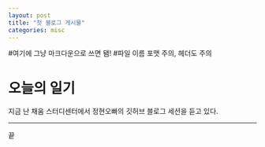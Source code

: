 ```yaml
---
layout: post
title: "첫 블로그 게시물"
categories: misc
---
```

#여기에 그냥 마크다운으로 쓰면 됌!
#파일 이름 포맷 주의, 헤더도 주의
# 오늘의 일기

지금 난 채움 스터디센터에서 정현오빠의 깃허브 블로그 세션을 듣고 있다.

***

끝


